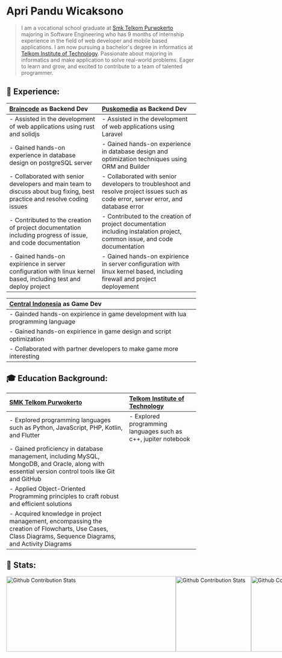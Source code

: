 # Apri Pandu Wicaksono

> I am a vocational school graduate at [Smk Telkom Purwokerto](https://github.com/smktelkompwt) majoring in Software Engineering who has 9 months of internship experience in the field of web developer and mobile based applications. I am now pursuing a bachelor's degree in informatics at [Telkom Institute of Technology](https://ittelkom-pwt.ac.id). Passionate about majoring in informatics and make application to solve real-world problems. Eager to learn and grow, and excited to contribute to a team of talented programmer.

## 💼 Experience:

| <a href="https://github.com/softegra-sinergi">Braincode</a> as Backend Dev    | <a href="https://github.com/puskomedia">Puskomedia</a> as Backend Dev    |
| :---                                                                                | :---                                                                     |
| - Assisted in the development of web applications using rust and solidjs     | - Assisted in the development of web applications using Laravel          |
| - Gained hands-on experience in database design on postgreSQL server                 | - Gained hands-on experience in database design and optimization techniques using ORM and Builder |
| - Collaborated with senior developers and main team to discuss about bug fixing, best practice and resolve coding issues                | - Collaborated with senior developers to troubleshoot and resolve project issues such as code error, server error, and database error |
| - Contributed to the creation of project documentation including progress of issue, and code documentation | - Contributed to the creation of project documentation including instalation project, common issue, and code documentation |
| - Gained hands-on expirience in server configuration with linux kernel based, including test and deploy project | - Gained hands-on expirience in server configuration with linux kernel based, including firewall and project deployement |

| <a href="https://github.com/Central-Indonesia">Central Indonesia</a> as Game Dev    |
| :---                                                                                |
| - Gainded hands-on expirience in game development with lua programming language     |
| - Gained hands-on expirience in game design and script optimization                 |
| - Collaborated with partner developers to make game more interesting                |

## 🎓 Education Background:

| <a href="https://smktelkom-pwt.sch.id">SMK Telkom Purwokerto</a>                                                                                          | <a href="https://ittelkom-pwt.ac.id">Telkom Institute of Technology</a>
| :---                                                                                                                                                      | :---
| - Explored programming languages such as Python, JavaScript, PHP, Kotlin, and Flutter                                                                     | - Explored programming languages such as c++, jupiter notebook
| - Gained proficiency in database management, including MySQL, MongoDB, and Oracle, along with essential version control tools like Git and GitHub         |
| - Applied Object-Oriented Programming principles to craft robust and efficient solutions                                                                  |
| - Acquired knowledge in project management, encompassing the creation of Flowcharts, Use Cases, Class Diagrams, Sequence Diagrams, and Activity Diagrams  |

## 📝 Stats:

<div style="display: flex; justify-contect: space-between;">
  <img height=200 width=450 align="center" alt="Github Contribution Stats" src="https://github-readme-stats.vercel.app/api?username=Sleepy4k" />
  <img height=200 align="center" alt="Github Contribution Stats" src="https://github-readme-stats.vercel.app/api/top-langs?username=Sleepy4k&layout=compact&langs_count=8&card_width=320" />
  <img height=200 align="center" alt="Github Contribution Stats" src="https://github-contribution-stats.vercel.app/api/?username=Sleepy4k" />
</div>
